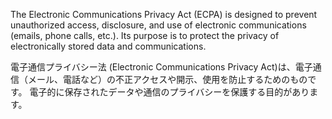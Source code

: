 
The Electronic Communications Privacy Act (ECPA) is designed to prevent unauthorized access, disclosure, and use of electronic communications (emails, phone calls, etc.). Its purpose is to protect the privacy of electronically stored data and communications.

電子通信プライバシー法 (Electronic Communications Privacy Act)は、電子通信（メール、電話など）の不正アクセスや開示、使用を防止するためのものです。﻿
電子的に保存されたデータや通信のプライバシーを保護する目的があります。﻿
